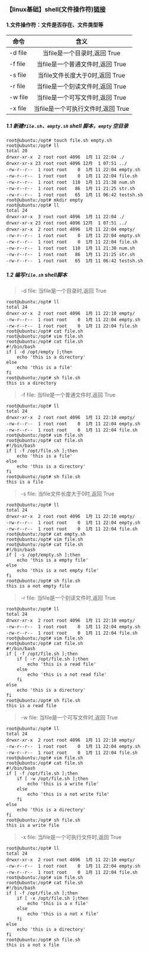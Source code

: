 ### 【linux基础】shell(文件操作符)[链接](https://www.jianshu.com/p/f3595f7e36bd)

#### 1.文件操作符：文件是否存在、文件类型等
| 命令   |      含义      
|----------|:-------------:
|  -d file   |   当file是一个目录时,返回 True
|  -f file   |   当file是一个普通文件时,返回 True
|  -s file   |   当file文件长度大于0时,返回 True
|  -r file   |   当file是一个刻读文件时,返回 True
|  -w file   |   当file是一个可写文件时,返回 True
|  -x file   |   当file是一个可执行文件时,返回 True

##### 1.1 新建`file.sh`、`empty.sh` shell 脚本，`empty` 空目录
```
root@ubuntu:/opt# touch file.sh empty.sh
root@ubuntu:/opt# ll
total 20
drwxr-xr-x  2 root root 4096  1月 11 22:04 ./
drwxr-xr-x 23 root root 4096 12月  1 07:51 ../
-rw-r--r--  1 root root    0  1月 11 22:04 empty.sh
-rw-r--r--  1 root root    0  1月 11 22:04 file.sh
-rw-r--r--  1 root root  110  1月 11 21:38 num.sh
-rw-r--r--  1 root root   86  1月 11 21:25 str.sh
-rw-r--r--  1 root root   65  1月 11 06:42 testsh.sh
root@ubuntu:/opt# mkdir empty
root@ubuntu:/opt# ll
total 24
drwxr-xr-x  3 root root 4096  1月 11 22:04 ./
drwxr-xr-x 23 root root 4096 12月  1 07:51 ../
drwxr-xr-x  2 root root 4096  1月 11 22:04 empty/
-rw-r--r--  1 root root    0  1月 11 22:04 empty.sh
-rw-r--r--  1 root root    0  1月 11 22:04 file.sh
-rw-r--r--  1 root root  110  1月 11 21:38 num.sh
-rw-r--r--  1 root root   86  1月 11 21:25 str.sh
-rw-r--r--  1 root root   65  1月 11 06:42 testsh.sh
```

##### 1.2 编写`file.sh` shell脚本
> -d file: 当file是一个目录时,返回 True
```
root@ubuntu:/opt# ll
total 24
drwxr-xr-x  2 root root 4096  1月 11 22:10 empty/
-rw-r--r--  1 root root    0  1月 11 22:04 empty.sh
-rw-r--r--  1 root root    0  1月 11 22:04 file.sh
root@ubuntu:/opt# cat file.sh
root@ubuntu:/opt# vim file.sh
root@ubuntu:/opt# cat file.sh
#!/bin/bash
if [ -d /opt/empty ];then
	echo 'this is a directory'
else
	echo 'this is a file'
fi
root@ubuntu:/opt# sh file.sh
this is a directory
```

> -f file: 当file是一个普通文件时,返回 True
```
root@ubuntu:/opt# ll
total 24
drwxr-xr-x  2 root root 4096  1月 11 22:10 empty/
-rw-r--r--  1 root root    0  1月 11 22:04 empty.sh
-rw-r--r--  1 root root    0  1月 11 22:04 file.sh
root@ubuntu:/opt# vim file.sh
root@ubuntu:/opt# cat file.sh
#!/bin/bash
if [ -f /opt/file.sh ];then
	echo 'this is a file'
else
	echo 'this is a directory'
fi
root@ubuntu:/opt# sh file.sh
this is a file
```

> -s file: 当file文件长度大于0时,返回 True
```
root@ubuntu:/opt# ll
total 24
drwxr-xr-x  2 root root 4096  1月 11 22:10 empty/
-rw-r--r--  1 root root    0  1月 11 22:04 empty.sh
-rw-r--r--  1 root root    0  1月 11 22:04 file.sh
root@ubuntu:/opt# cat empty.sh
root@ubuntu:/opt# vim file.sh
root@ubuntu:/opt# cat file.sh
#!/bin/bash
if [ -s /opt/empty.sh ];then
	echo 'this is a empty file'
else
	echo 'this is a not empty file'
fi
root@ubuntu:/opt# sh file.sh
this is a not empty file
```

> -r file: 当file是一个刻读文件时,返回 True
```
root@ubuntu:/opt# ll
total 24
drwxr-xr-x  2 root root 4096  1月 11 22:10 empty/
-rw-r--r--  1 root root    0  1月 11 22:04 empty.sh
-rw-r--r--  1 root root    0  1月 11 22:04 file.sh
root@ubuntu:/opt# vim file.sh
root@ubuntu:/opt# cat file.sh
#!/bin/bash
if [ -f /opt/file.sh ];then
	if [ -r /opt/file.sh ];then
		echo 'this is a read file'
	else
		echo 'this is a not read file'
	fi
else
	echo 'this is a directory'
fi
root@ubuntu:/opt# sh file.sh
this is a read file
```

> -w file: 当file是一个可写文件时,返回 True
```
root@ubuntu:/opt# ll
total 24
drwxr-xr-x  2 root root 4096  1月 11 22:10 empty/
-rw-r--r--  1 root root    0  1月 11 22:04 empty.sh
-rw-r--r--  1 root root    0  1月 11 22:04 file.sh
root@ubuntu:/opt# vim file.sh
root@ubuntu:/opt# cat file.sh
#!/bin/bash
if [ -f /opt/file.sh ];then
	if [ -w /opt/file.sh ];then
		echo 'this is a write file'
	else
		echo 'this is a not write file'
	fi
else
	echo 'this is a directory'
fi
root@ubuntu:/opt# sh file.sh
this is a write file
```

> -x file: 当file是一个可执行文件时,返回 True
```
root@ubuntu:/opt# ll
total 24
drwxr-xr-x  2 root root 4096  1月 11 22:10 empty/
-rw-r--r--  1 root root    0  1月 11 22:04 empty.sh
-rw-r--r--  1 root root    0  1月 11 22:04 file.sh
root@ubuntu:/opt# vim file.sh
root@ubuntu:/opt# cat file.sh
#!/bin/bash
if [ -f /opt/file.sh ];then
	if [ -x /opt/file.sh ];then
		echo 'this is a x file'
	else
		echo 'this is a not x file'
	fi
else
	echo 'this is a directory'
fi
root@ubuntu:/opt# sh file.sh
this is a not x file
```